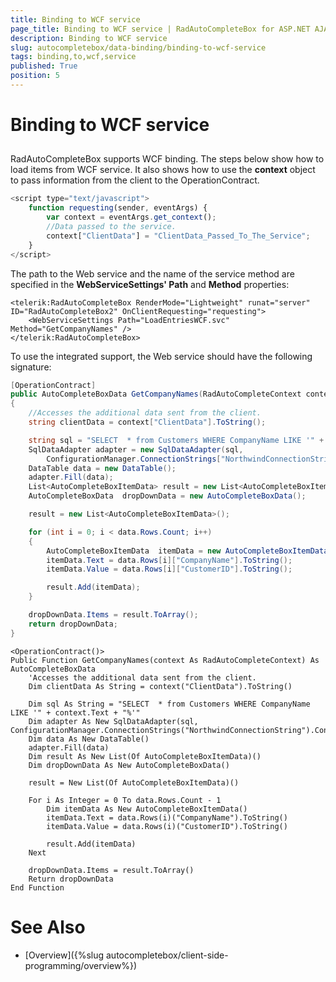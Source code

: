 ```yaml
---
title: Binding to WCF service
page_title: Binding to WCF service | RadAutoCompleteBox for ASP.NET AJAX Documentation
description: Binding to WCF service
slug: autocompletebox/data-binding/binding-to-wcf-service
tags: binding,to,wcf,service
published: True
position: 5
---
```


# Binding to WCF service



## 

RadAutoCompleteBox supports WCF binding. The steps below show how to load items from WCF service. It also shows how to use the **context** object to pass information from the client to the OperationContract.

````JavaScript
<script type="text/javascript">
	function requesting(sender, eventArgs) {
		var context = eventArgs.get_context();
		//Data passed to the service.
		context["ClientData"] = "ClientData_Passed_To_The_Service";
	}
</script>
````



The path to the Web service and the name of the service method are specified in the **WebServiceSettings' Path** and **Method** properties:

````ASPNET
<telerik:RadAutoCompleteBox RenderMode="Lightweight" runat="server" ID="RadAutoCompleteBox2" OnClientRequesting="requesting">
	<WebServiceSettings Path="LoadEntriesWCF.svc" Method="GetCompanyNames" />
</telerik:RadAutoCompleteBox>
````



To use the integrated support, the Web service should have the following signature:



````C#
[OperationContract]
public AutoCompleteBoxData GetCompanyNames(RadAutoCompleteContext context)
{
	//Accesses the additional data sent from the client.
	string clientData = context["ClientData"].ToString();

	string sql = "SELECT  * from Customers WHERE CompanyName LIKE '" + context.Text + "%'";
	SqlDataAdapter adapter = new SqlDataAdapter(sql,
		ConfigurationManager.ConnectionStrings["NorthwindConnectionString"].ConnectionString);
	DataTable data = new DataTable();
	adapter.Fill(data);
	List<AutoCompleteBoxItemData> result = new List<AutoCompleteBoxItemData>();
	AutoCompleteBoxData  dropDownData = new AutoCompleteBoxData();

	result = new List<AutoCompleteBoxItemData>();

	for (int i = 0; i < data.Rows.Count; i++)
	{
		AutoCompleteBoxItemData  itemData = new AutoCompleteBoxItemData();
		itemData.Text = data.Rows[i]["CompanyName"].ToString();
		itemData.Value = data.Rows[i]["CustomerID"].ToString();

		result.Add(itemData);
	}

	dropDownData.Items = result.ToArray();
	return dropDownData;
}
````
````VB.NET
<OperationContract()>
Public Function GetCompanyNames(context As RadAutoCompleteContext) As AutoCompleteBoxData
	'Accesses the additional data sent from the client.
	Dim clientData As String = context("ClientData").ToString()

	Dim sql As String = "SELECT  * from Customers WHERE CompanyName LIKE '" + context.Text + "%'"
	Dim adapter As New SqlDataAdapter(sql, ConfigurationManager.ConnectionStrings("NorthwindConnectionString").ConnectionString)
	Dim data As New DataTable()
	adapter.Fill(data)
	Dim result As New List(Of AutoCompleteBoxItemData)()
	Dim dropDownData As New AutoCompleteBoxData()

	result = New List(Of AutoCompleteBoxItemData)()

	For i As Integer = 0 To data.Rows.Count - 1
		Dim itemData As New AutoCompleteBoxItemData()
		itemData.Text = data.Rows(i)("CompanyName").ToString()
		itemData.Value = data.Rows(i)("CustomerID").ToString()

		result.Add(itemData)
	Next

	dropDownData.Items = result.ToArray()
	Return dropDownData
End Function
````


# See Also

 * [Overview]({%slug autocompletebox/client-side-programming/overview%})
